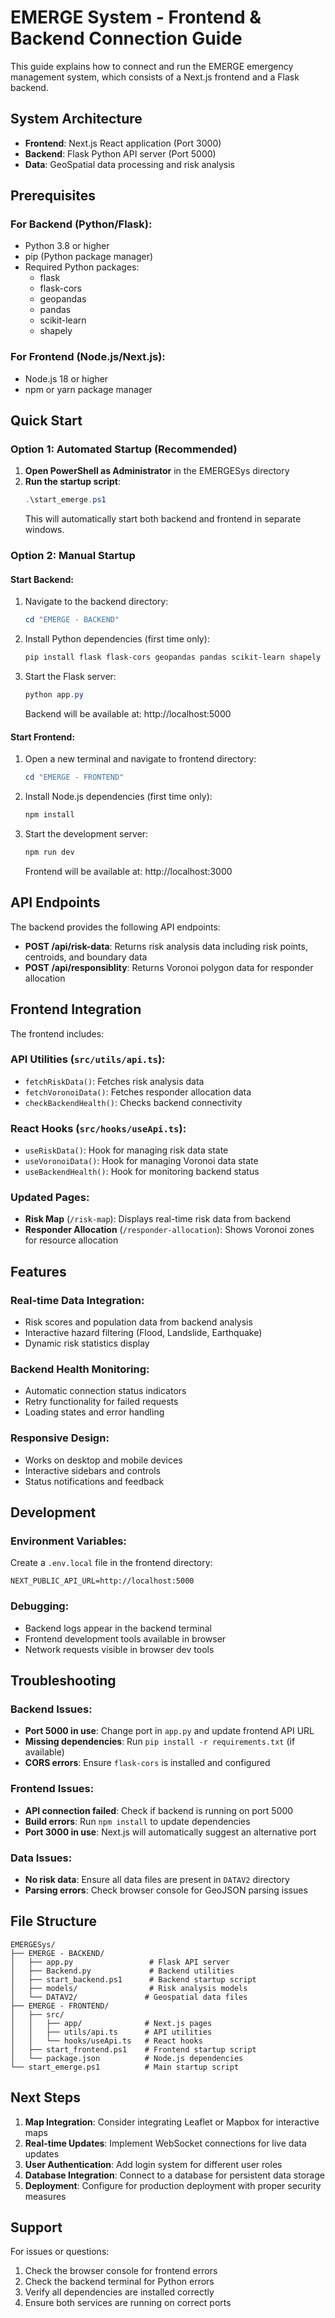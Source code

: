 # EMERGE System - Frontend & Backend Connection Guide

This guide explains how to connect and run the EMERGE emergency management system, which consists of a Next.js frontend and a Flask backend.

## System Architecture

- **Frontend**: Next.js React application (Port 3000)
- **Backend**: Flask Python API server (Port 5000)
- **Data**: GeoSpatial data processing and risk analysis

## Prerequisites

### For Backend (Python/Flask):
- Python 3.8 or higher
- pip (Python package manager)
- Required Python packages:
  - flask
  - flask-cors
  - geopandas
  - pandas
  - scikit-learn
  - shapely

### For Frontend (Node.js/Next.js):
- Node.js 18 or higher
- npm or yarn package manager

## Quick Start

### Option 1: Automated Startup (Recommended)

1. **Open PowerShell as Administrator** in the EMERGESys directory
2. **Run the startup script**:
   ```powershell
   .\start_emerge.ps1
   ```
   This will automatically start both backend and frontend in separate windows.

### Option 2: Manual Startup

#### Start Backend:
1. Navigate to the backend directory:
   ```powershell
   cd "EMERGE - BACKEND"
   ```

2. Install Python dependencies (first time only):
   ```powershell
   pip install flask flask-cors geopandas pandas scikit-learn shapely
   ```

3. Start the Flask server:
   ```powershell
   python app.py
   ```
   Backend will be available at: http://localhost:5000

#### Start Frontend:
1. Open a new terminal and navigate to frontend directory:
   ```powershell
   cd "EMERGE - FRONTEND"
   ```

2. Install Node.js dependencies (first time only):
   ```powershell
   npm install
   ```

3. Start the development server:
   ```powershell
   npm run dev
   ```
   Frontend will be available at: http://localhost:3000

## API Endpoints

The backend provides the following API endpoints:

- **POST /api/risk-data**: Returns risk analysis data including risk points, centroids, and boundary data
- **POST /api/responsiblity**: Returns Voronoi polygon data for responder allocation

## Frontend Integration

The frontend includes:

### API Utilities (`src/utils/api.ts`):
- `fetchRiskData()`: Fetches risk analysis data
- `fetchVoronoiData()`: Fetches responder allocation data
- `checkBackendHealth()`: Checks backend connectivity

### React Hooks (`src/hooks/useApi.ts`):
- `useRiskData()`: Hook for managing risk data state
- `useVoronoiData()`: Hook for managing Voronoi data state
- `useBackendHealth()`: Hook for monitoring backend status

### Updated Pages:
- **Risk Map** (`/risk-map`): Displays real-time risk data from backend
- **Responder Allocation** (`/responder-allocation`): Shows Voronoi zones for resource allocation

## Features

### Real-time Data Integration:
- Risk scores and population data from backend analysis
- Interactive hazard filtering (Flood, Landslide, Earthquake)
- Dynamic risk statistics display

### Backend Health Monitoring:
- Automatic connection status indicators
- Retry functionality for failed requests
- Loading states and error handling

### Responsive Design:
- Works on desktop and mobile devices
- Interactive sidebars and controls
- Status notifications and feedback

## Development

### Environment Variables:
Create a `.env.local` file in the frontend directory:
```env
NEXT_PUBLIC_API_URL=http://localhost:5000
```

### Debugging:
- Backend logs appear in the backend terminal
- Frontend development tools available in browser
- Network requests visible in browser dev tools

## Troubleshooting

### Backend Issues:
- **Port 5000 in use**: Change port in `app.py` and update frontend API URL
- **Missing dependencies**: Run `pip install -r requirements.txt` (if available)
- **CORS errors**: Ensure `flask-cors` is installed and configured

### Frontend Issues:
- **API connection failed**: Check if backend is running on port 5000
- **Build errors**: Run `npm install` to update dependencies
- **Port 3000 in use**: Next.js will automatically suggest an alternative port

### Data Issues:
- **No risk data**: Ensure all data files are present in `DATAV2` directory
- **Parsing errors**: Check browser console for GeoJSON parsing issues

## File Structure

```
EMERGESys/
├── EMERGE - BACKEND/
│   ├── app.py                 # Flask API server
│   ├── Backend.py             # Backend utilities
│   ├── start_backend.ps1      # Backend startup script
│   ├── models/                # Risk analysis models
│   └── DATAV2/               # Geospatial data files
├── EMERGE - FRONTEND/
│   ├── src/
│   │   ├── app/              # Next.js pages
│   │   ├── utils/api.ts      # API utilities
│   │   └── hooks/useApi.ts   # React hooks
│   ├── start_frontend.ps1    # Frontend startup script
│   └── package.json          # Node.js dependencies
└── start_emerge.ps1          # Main startup script
```

## Next Steps

1. **Map Integration**: Consider integrating Leaflet or Mapbox for interactive maps
2. **Real-time Updates**: Implement WebSocket connections for live data updates
3. **User Authentication**: Add login system for different user roles
4. **Database Integration**: Connect to a database for persistent data storage
5. **Deployment**: Configure for production deployment with proper security measures

## Support

For issues or questions:
1. Check the browser console for frontend errors
2. Check the backend terminal for Python errors
3. Verify all dependencies are installed correctly
4. Ensure both services are running on correct ports

